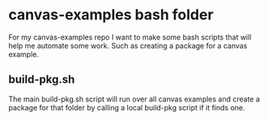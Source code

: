 # canvas-examples bash folder

For my canvas-examples repo I want to make some bash scripts that will help me automate some work. Such as creating a package for a canvas example.

## build-pkg.sh

The main build-pkg.sh script will run over all canvas examples and create a package for that folder by calling a local build-pkg script if it finds one.